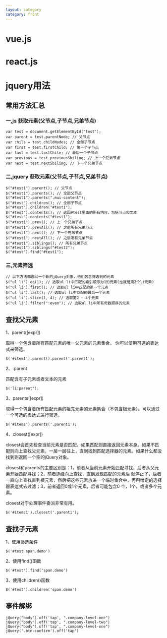 ```yaml
---
layout: category
category: front
---
```


# vue.js
# react.js

# jquery用法

## 常用方法汇总


### 一,js 获取元素(父节点,子节点,兄弟节点)
```
var test = document.getElementById("test");
var parent = test.parentNode; // 父节点
var chils = test.childNodes; // 全部子节点
var first = test.firstChild; // 第一个子节点
var last = test.lastChile; // 最后一个子节点　
var previous = test.previousSbiling; // 上一个兄弟节点
var next = test.nextSbiling; // 下一个兄弟节点
```
### 二,jquery 获取元素(父节点,子节点,兄弟节点)
```
$("#test1").parent(); // 父节点
$("#test1").parents(); // 全部父节点
$("#test1").parents(".mui-content");
$("#test").children(); // 全部子节点
$("#test").children("#test1");
$("#test").contents(); // 返回#test里面的所有内容，包括节点和文本
$("#test").contents("#test1");
$("#test1").prev(); // 上一个兄弟节点
$("#test1").prevAll(); // 之前所有兄弟节点
$("#test1").next(); // 下一个兄弟节点
$("#test1").nextAll(); // 之后所有兄弟节点
$("#test1").siblings(); // 所有兄弟节点
$("#test1").siblings("#test2");
$("#test").find("#test1");
```
### 三,元素筛选
```
// 以下方法都返回一个新的jQuery对象，他们包含筛选到的元素
$("ul li").eq(1); // 选取ul li中匹配的索引顺序为1的元素(也就是第2个li元素)
$("ul li").first(); // 选取ul li中匹配的第一个元素
$("ul li").last(); // 选取ul li中匹配的最后一个元素
$("ul li").slice(1, 4); // 选取第2 ~ 4个元素
$("ul li").filter(":even"); // 选取ul li中所有奇数顺序的元素
```

## 查找父元素
1、parent([expr])

取得一个包含着所有匹配元素的唯一父元素的元素集合。
你可以使用可选的表达式来筛选。

```
$('#item1').parent().parent('.parent1');
```

2、:parent

匹配含有子元素或者文本的元素
```
$('li:parent');
```

3、parents([expr])

取得一个包含着所有匹配元素的祖先元素的元素集合（不包含根元素）。可以通过一个可选的表达式进行筛选。
```
$('#items').parents('.parent1');
```

4、closest([expr])

closest会首先检查当前元素是否匹配，如果匹配则直接返回元素本身。如果不匹配则向上查找父元素，一层一层往上，直到找到匹配选择器的元素。如果什么都没找到则返回一个空的jQuery对象。

closest和parents的主要区别是：1，前者从当前元素开始匹配寻找，后者从父元素开始匹配寻找；2，前者逐级向上查找，直到发现匹配的元素后 就停止了，后者一直向上查找直到根元素，然后把这些元素放进一个临时集合中，再用给定的选择器表达式去过滤；3，前者返回0或1个元素，后者可能包含0 个，1个，或者多个元素。

closest对于处理事件委派非常有用。
```
$('#items1').closest('.parent1');
```

## 查找子元素

1、使用筛选条件
```
$('#test span.demo')
```
2、使用find()函数
```
$('#test').find('span.demo')
```
3、使用children()函数
```
$('#test').children('span.demo')
```

## 事件解绑
```
jQuery("body").off('tap', ".company-level-one")
jQuery("body").off('tap', ".company-level-two")
jQuery("body").off('tap', ".company-level-one")
jQuery('.btn-confirm').off('tap')
```